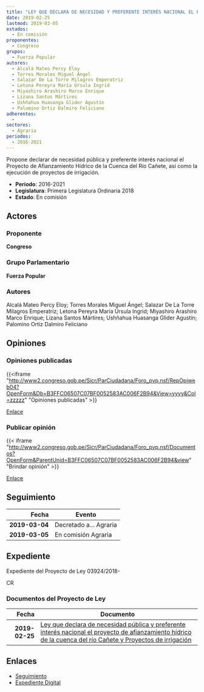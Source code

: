 ```yaml
---
title: "LEY QUE DECLARA DE NECESIDAD Y PREFERENTE INTERÉS NACIONAL EL PROYECTO DE AFIANZAMIENTO HÍDRICO DE LA CUENCA DEL RÍO CAÑETE Y PROYECTOS DE IRRIGACIÓN"
date: 2019-02-25
lastmod: 2019-03-05
estados: 
  - En comisión
proponentes: 
  - Congreso
grupos: 
  - Fuerza Popular
autores: 
  - Alcalá Mateo Percy Eloy
  - Torres Morales Miguel Ángel
  - Salazar De La Torre Milagros Emperatriz
  - Letona Pereyra María Úrsula Ingrid
  - Miyashiro Arashiro Marco Enrique
  - Lizana Santos Mártires
  - Ushñahua Huasanga Glider Agustín
  - Palomino Ortiz Dalmiro Feliciano
adherentes: 
  - 
sectores: 
  - Agraria
periodos: 
  - 2016-2021
---
```


Propone declarar de necesidad pública y preferente interés nacional el Proyecto de Afianzamiento Hídrico de la Cuenca del Río Cañete, así como la ejecución de proyectos de irrigación.

- **Periodo**: 2016-2021
- **Legislatura**: Primera Legislatura Ordinaria 2018
- **Estado**: En comisión

## Actores

### Proponente

**Congreso**

### Grupo Parlamentario

**Fuerza Popular**

### Autores

Alcalá Mateo Percy Eloy; Torres Morales Miguel Ángel; Salazar De La Torre Milagros Emperatriz; Letona Pereyra María Úrsula Ingrid; Miyashiro Arashiro Marco Enrique; Lizana Santos Mártires; Ushñahua Huasanga Glider Agustín; Palomino Ortiz Dalmiro Feliciano


## Opiniones

### Opiniones publicadas

{{<iframe "http://www2.congreso.gob.pe/Sicr/ParCiudadana/Foro_pvp.nsf/RepOpiweb04?OpenForm&Db=B3FFC06507C07BF0052583AC006F2B94&View=yyyy&Col=zzzzz" "Opiniones publicadas" >}}

[Enlace](http://www2.congreso.gob.pe/Sicr/ParCiudadana/Foro_pvp.nsf/RepOpiweb04?OpenForm&Db=B3FFC06507C07BF0052583AC006F2B94&View=yyyy&Col=zzzzz)
### Publicar opinión

{{< iframe "http://www2.congreso.gob.pe/Sicr/ParCiudadana/Foro_pvp.nsf/Documentos?OpenForm&ParentUnid=B3FFC06507C07BF0052583AC006F2B94&view" "Brindar opinión" >}}

[Enlace](http://www2.congreso.gob.pe/Sicr/ParCiudadana/Foro_pvp.nsf/Documentos?OpenForm&ParentUnid=B3FFC06507C07BF0052583AC006F2B94&view)

## Seguimiento

| Fecha | Evento |
|------:|--------|
| **2019-03-04** | Decretado a... Agraria|
| **2019-03-05** | En comisión Agraria|


## Expediente

Expediente del Proyecto de Ley 03924/2018-

CR


### Documentos del Proyecto de Ley

| Fecha | Documento |
|------:|--------|
| **2019-02-25** | [Ley que declara de necesidad pública y preferente interés nacional el proyecto de afianzamiento hídrico de la cuenca del río Cañete y Proyectos de irrigación](http://www.leyes.congreso.gob.pe/Documentos/2016_2021/Proyectos_de_Ley_y_de_Resoluciones_Legislativas/PL0392420190225.pdf) |

## Enlaces 

- [Seguimiento](http://www2.congreso.gob.pehttp://www2.congreso.gob.pe/Sicr/TraDocEstProc/CLProLey2016.nsf/f7fff46988ca05b1052578e100829cc7/e8d2aadd00c6da00052583ac006e1267?OpenDocument)
- [Expediente Digital](http://www2.congreso.gob.pehttp://www2.congreso.gob.pe/Sicr/TraDocEstProc/CLProLey2016.nsf/f7fff46988ca05b1052578e100829cc7/e8d2aadd00c6da00052583ac006e1267?OpenDocument&Click=05257FB7005EB655.eb71d0cf91d8294e05256cdf006b5706/$Body/0.1C6C)
